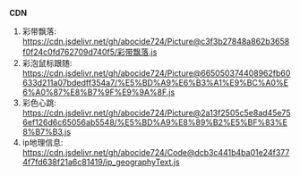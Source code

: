 **CDN**
1. 彩带飘落: https://cdn.jsdelivr.net/gh/abocide724/Picture@c3f3b27848a862b3658f0f24c0fd762709d740f5/彩带飘落.js
2. 彩泡鼠标跟随: https://cdn.jsdelivr.net/gh/abocide724/Picture@665050374408962fb60633d211a07bdedff354a7/%E5%BD%A9%E6%B3%A1%E9%BC%A0%E6%A0%87%E8%B7%9F%E9%9A%8F.js
3. 彩色心跳: https://cdn.jsdelivr.net/gh/abocide724/Picture@2a13f2505c5e8ad45e756ef126d6c65056ab5548/%E5%BD%A9%E8%89%B2%E5%BF%83%E8%B7%B3.js
4. ip地理信息: https://cdn.jsdelivr.net/gh/abocide724/Code@dcb3c441b4ba01e24f3774f7fd638f21a6c81419/ip_geographyText.js
